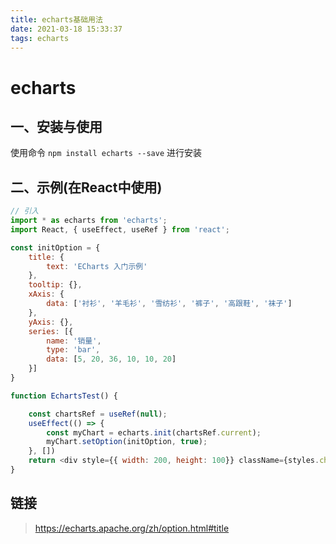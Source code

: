 ```yaml
---
title: echarts基础用法
date: 2021-03-18 15:33:37
tags: echarts
---
```


# echarts

## 一、安装与使用

使用命令 `npm install echarts --save` 进行安装

## 二、示例(在React中使用)

```javascript
// 引入
import * as echarts from 'echarts';
import React, { useEffect, useRef } from 'react';

const initOption = {
    title: {
        text: 'ECharts 入门示例'
    },
    tooltip: {},
    xAxis: {
        data: ['衬衫', '羊毛衫', '雪纺衫', '裤子', '高跟鞋', '袜子']
    },
    yAxis: {},
    series: [{
        name: '销量',
        type: 'bar',
        data: [5, 20, 36, 10, 10, 20]
    }]
}

function EchartsTest() {

    const chartsRef = useRef(null);
    useEffect(() => {
        const myChart = echarts.init(chartsRef.current);
        myChart.setOption(initOption, true);
    }, [])
    return <div style={{ width: 200, height: 100}} className={styles.charts} ref={chartsRef} />
}
```

## 链接
> https://echarts.apache.org/zh/option.html#title
